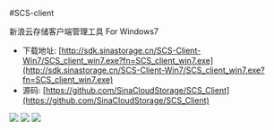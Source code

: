 #SCS-client


新浪云存储客户端管理工具 For Windows7


- 下载地址: [http://sdk.sinastorage.cn/SCS-Client-Win7/SCS_client_win7.exe?fn=SCS_client_win7.exe](http://sdk.sinastorage.cn/SCS-Client-Win7/SCS_client_win7.exe?fn=SCS_client_win7.exe)
- 源码: [https://github.com/SinaCloudStorage/SCS_Client](https://github.com/SinaCloudStorage/SCS_Client)
 
 
![](http://sinastorage.cn/sdk/snapshot/snapshot_win7_1.png)
![](http://sinastorage.cn/sdk/snapshot/snapshot_win7_2.png)
![](http://sinastorage.cn/sdk/snapshot/snapshot_win7_3.png)